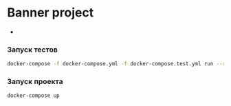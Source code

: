 # Banner project
-
### Запуск тестов
```bash
docker-compose -f docker-compose.yml -f docker-compose.test.yml run --rm rotation_banner make test
```
### Запуск проекта
```bash
docker-compose up
```